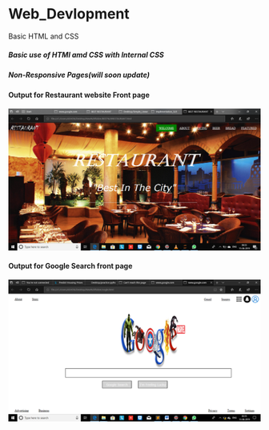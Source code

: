 # Web_Devlopment
Basic HTML and CSS
##### Basic use of HTMl amd CSS with Internal CSS
##### Non-Responsive Pages(will soon update)

#### Output for Restaurant website Front page
![alt text](https://github.com/N-Rawat/Web_Devlopment/blob/master/Screenshot%20(46).png)

#### Output for Google Search front page
![alt text](https://github.com/N-Rawat/Web_Devlopment/blob/master/Screenshot%20(44).png)
